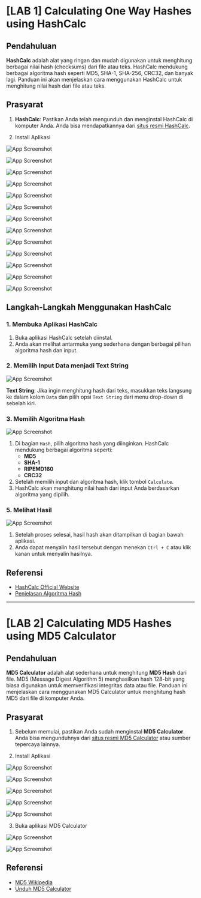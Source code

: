 # [LAB 1] Calculating One Way Hashes using HashCalc

## Pendahuluan

**HashCalc** adalah alat yang ringan dan mudah digunakan untuk menghitung berbagai nilai hash (checksums) dari file atau teks. HashCalc mendukung berbagai algoritma hash seperti MD5, SHA-1, SHA-256, CRC32, dan banyak lagi. Panduan ini akan menjelaskan cara menggunakan HashCalc untuk menghitung nilai hash dari file atau teks.

## Prasyarat

1. **HashCalc**: Pastikan Anda telah mengunduh dan menginstal HashCalc di komputer Anda. Anda bisa mendapatkannya dari [situs resmi HashCalc](https://hashcalc.en.download.it/).

2. Install Aplikasi

![App Screenshot](/Image/1.png)

![App Screenshot](/Image/2.png)

![App Screenshot](/Image/3.png)

![App Screenshot](/Image/4.png)

![App Screenshot](/Image/5.png)

![App Screenshot](/Image/6.png)

![App Screenshot](/Image/7.png)

![App Screenshot](/Image/8.png)

![App Screenshot](/Image/9.png)

![App Screenshot](/Image/10.png)

![App Screenshot](/Image/11.png)

![App Screenshot](/Image/12.png)

![App Screenshot](/Image/13.png)

## Langkah-Langkah Menggunakan HashCalc

### 1. Membuka Aplikasi HashCalc

1. Buka aplikasi HashCalc setelah diinstal.
2. Anda akan melihat antarmuka yang sederhana dengan berbagai pilihan algoritma hash dan input.

### 2. Memilih Input Data menjadi Text String

![App Screenshot](/Image/14.png)

**Text String**: Jika ingin menghitung hash dari teks, masukkan teks langsung ke dalam kolom `Data` dan pilih opsi `Text String` dari menu drop-down di sebelah kiri.

### 3. Memilih Algoritma Hash

![App Screenshot](/Image/15.png)

1. Di bagian `Hash`, pilih algoritma hash yang diinginkan. HashCalc mendukung berbagai algoritma seperti:
   - **MD5**
   - **SHA-1**
   - **RIPEMD160**
   - **CRC32**
2. Setelah memilih input dan algoritma hash, klik tombol `Calculate`.
3. HashCalc akan menghitung nilai hash dari input Anda berdasarkan algoritma yang dipilih.

### 5. Melihat Hasil

![App Screenshot](/Image/16.png)

1. Setelah proses selesai, hasil hash akan ditampilkan di bagian bawah aplikasi.
2. Anda dapat menyalin hasil tersebut dengan menekan `Ctrl + C` atau klik kanan untuk menyalin hasilnya.

## Referensi

- [HashCalc Official Website](http://www.slavasoft.com/hashcalc/)
- [Penjelasan Algoritma Hash](https://en.wikipedia.org/wiki/Cryptographic_hash_function)

---

# [LAB 2] Calculating MD5 Hashes using MD5 Calculator

## Pendahuluan

**MD5 Calculator** adalah alat sederhana untuk menghitung **MD5 Hash** dari file. MD5 (Message Digest Algorithm 5) menghasilkan hash 128-bit yang biasa digunakan untuk memverifikasi integritas data atau file. Panduan ini menjelaskan cara menggunakan MD5 Calculator untuk menghitung hash MD5 dari file di komputer Anda.

## Prasyarat

1. Sebelum memulai, pastikan Anda sudah menginstal **MD5 Calculator**. Anda bisa mengunduhnya dari [situs resmi MD5 Calculator](https://bullzip.com/download.php) atau sumber tepercaya lainnya.

2. Install Aplikasi

![App Screenshot](/Image/17.png)

![App Screenshot](/Image/18.png)

![App Screenshot](/Image/19.png)

![App Screenshot](/Image/20.png)

![App Screenshot](/Image/21.png)

3. Buka aplikasi MD5 Calculator

![App Screenshot](/Image/22.png)

![App Screenshot](/Image/23.png)

## Referensi

- [MD5 Wikipedia](https://en.wikipedia.org/wiki/MD5)
- [Unduh MD5 Calculator](https://www.softpedia.com/get/Security/Security-Related/MD5-Calculator.shtml)
